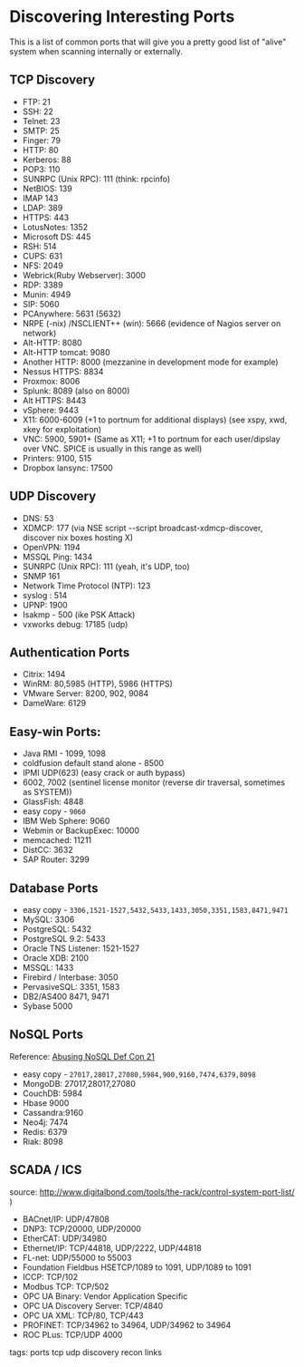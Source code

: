 # Discovering Interesting Ports

This is a list of common ports that will give you a pretty good list of "alive" system when scanning internally or externally.

## TCP Discovery

 * FTP: 21
 * SSH: 22
 * Telnet: 23
 * SMTP: 25
 * Finger: 79
 * HTTP: 80
 * Kerberos: 88
 * POP3: 110
 * SUNRPC (Unix RPC): 111 (think: rpcinfo)
 * NetBIOS: 139
 * IMAP 143
 * LDAP: 389
 * HTTPS: 443
 * LotusNotes: 1352
 * Microsoft DS: 445
 * RSH: 514
 * CUPS: 631
 * NFS: 2049
 * Webrick(Ruby Webserver): 3000
 * RDP: 3389
 * Munin: 4949
 * SIP: 5060
 * PCAnywhere: 5631 (5632)
 * NRPE (-nix) /NSCLIENT++ (win): 5666 (evidence of Nagios server on network)
 * Alt-HTTP: 8080
 * Alt-HTTP tomcat: 9080
 * Another HTTP: 8000 (mezzanine in development mode for example)
 * Nessus HTTPS: 8834
 * Proxmox: 8006
 * Splunk: 8089 (also on 8000)
 * Alt HTTPS: 8443
 * vSphere: 9443
 * X11: 6000-6009 (+1 to portnum for additional displays) (see xspy, xwd, xkey for exploitation)
 * VNC: 5900, 5901+ (Same as X11; +1 to portnum for each user/dipslay over VNC. SPICE is usually in this range as well)
 * Printers: 9100, 515
 * Dropbox lansync: 17500


## UDP Discovery

 * DNS: 53
 * XDMCP: 177 (via NSE script --script broadcast-xdmcp-discover, discover nix boxes hosting X)
 * OpenVPN: 1194
 * MSSQL Ping: 1434
 * SUNRPC (Unix RPC): 111 (yeah, it's UDP, too)
 * SNMP 161
 * Network Time Protocol (NTP): 123
 * syslog : 514
 * UPNP: 1900
 * Isakmp - 500 (ike PSK Attack)
 * vxworks debug: 17185 (udp)


## Authentication Ports

 * Citrix: 1494
 * WinRM: 80,5985 (HTTP), 5986 (HTTPS)
 * VMware Server: 8200, 902, 9084
 * DameWare: 6129

## Easy-win Ports:

 * Java RMI - 1099, 1098
 * coldfusion default stand alone - 8500
 * IPMI UDP(623) (easy crack or auth bypass)
 * 6002, 7002 (sentinel license monitor (reverse dir traversal, sometimes as SYSTEM))
 * GlassFish: 4848
 * easy copy - `9060`
 * IBM Web Sphere: 9060
 * Webmin or BackupExec: 10000
 * memcached: 11211
 * DistCC: 3632
 * SAP Router: 3299

## Database Ports

 * easy copy - `3306,1521-1527,5432,5433,1433,3050,3351,1583,8471,9471`
 * MySQL: 3306
 * PostgreSQL: 5432
 * PostgreSQL 9.2: 5433
 * Oracle TNS Listener: 1521-1527
 * Oracle XDB: 2100
 * MSSQL: 1433
 * Firebird / Interbase: 3050
 * PervasiveSQL: 3351, 1583
 * DB2/AS400 8471, 9471
 * Sybase 5000

## NoSQL Ports

Reference: [Abusing NoSQL Def Con 21](references/DEFCON-21-Chow-Abusing-NoSQL-Databases.pdf)

 * easy copy - `27017,28017,27080,5984,900,9160,7474,6379,8098`
 * MongoDB: 27017,28017,27080
 * CouchDB: 5984
 * Hbase 9000
 * Cassandra:9160
 * Neo4j: 7474
 * Redis: 6379
 * Riak: 8098

## SCADA / ICS

source: http://www.digitalbond.com/tools/the-rack/control-system-port-list/ )

 * BACnet/IP: UDP/47808
 * DNP3: TCP/20000, UDP/20000
 * EtherCAT: UDP/34980
 * Ethernet/IP: TCP/44818, UDP/2222, UDP/44818
 * FL-net: UDP/55000 to 55003
 * Foundation Fieldbus HSETCP/1089 to 1091, UDP/1089 to 1091
 * ICCP: TCP/102
 * Modbus TCP: TCP/502
 * OPC UA Binary: Vendor Application Specific
 * OPC UA Discovery Server: TCP/4840
 * OPC UA XML: TCP/80, TCP/443
 * PROFINET: TCP/34962 to 34964, UDP/34962 to 34964
 * ROC PLus: TCP/UDP 4000

tags: ports tcp udp discovery recon links
